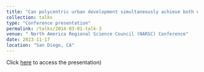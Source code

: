 ```yaml
---
title: "Can polycentric urban development simultaneously achieve both economic growth and regional equity? A multi-scale analysis of German regions"
collection: talks
type: "Conference presentation"
permalink: /talks/2014-03-01-talk-3
venue: " North America Regional Science Council (NARSC) Conference"
date: 2023-11-17
location: "San Diego, CA"
---
```


Click [here](http://wenzhengli-etal.github.io/files/NARSC2023_GermanyPolycentricity1.pdf) to access the presentation)
